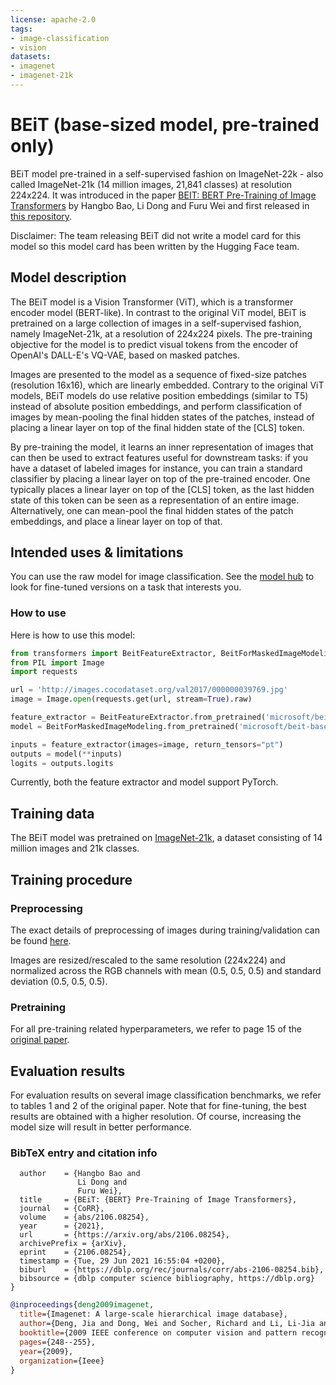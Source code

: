 ```yaml
---
license: apache-2.0
tags:
- image-classification
- vision
datasets:
- imagenet
- imagenet-21k
---
```


# BEiT (base-sized model, pre-trained only) 

BEiT model pre-trained in a self-supervised fashion on ImageNet-22k - also called ImageNet-21k (14 million images, 21,841 classes) at resolution 224x224. It was introduced in the paper [BEIT: BERT Pre-Training of Image Transformers](https://arxiv.org/abs/2106.08254) by Hangbo Bao, Li Dong and Furu Wei and first released in [this repository](https://github.com/microsoft/unilm/tree/master/beit). 

Disclaimer: The team releasing BEiT did not write a model card for this model so this model card has been written by the Hugging Face team.

## Model description

The BEiT model is a Vision Transformer (ViT), which is a transformer encoder model (BERT-like). In contrast to the original ViT model, BEiT is pretrained on a large collection of images in a self-supervised fashion, namely ImageNet-21k, at a resolution of 224x224 pixels. The pre-training objective for the model is to predict visual tokens from the encoder of OpenAI's DALL-E's VQ-VAE, based on masked patches.

Images are presented to the model as a sequence of fixed-size patches (resolution 16x16), which are linearly embedded. Contrary to the original ViT models, BEiT models do use relative position embeddings (similar to T5) instead of absolute position embeddings, and perform classification of images by mean-pooling the final hidden states of the patches, instead of placing a linear layer on top of the final hidden state of the [CLS] token.

By pre-training the model, it learns an inner representation of images that can then be used to extract features useful for downstream tasks: if you have a dataset of labeled images for instance, you can train a standard classifier by placing a linear layer on top of the pre-trained encoder. One typically places a linear layer on top of the [CLS] token, as the last hidden state of this token can be seen as a representation of an entire image. Alternatively, one can mean-pool the final hidden states of the patch embeddings, and place a linear layer on top of that.

## Intended uses & limitations

You can use the raw model for image classification. See the [model hub](https://huggingface.co/models?search=microsoft/beit) to look for
fine-tuned versions on a task that interests you.

### How to use

Here is how to use this model:

```python
from transformers import BeitFeatureExtractor, BeitForMaskedImageModeling
from PIL import Image
import requests

url = 'http://images.cocodataset.org/val2017/000000039769.jpg'
image = Image.open(requests.get(url, stream=True).raw)

feature_extractor = BeitFeatureExtractor.from_pretrained('microsoft/beit-base-patch16-224-pt22k')
model = BeitForMaskedImageModeling.from_pretrained('microsoft/beit-base-patch16-224-pt22k')

inputs = feature_extractor(images=image, return_tensors="pt")
outputs = model(**inputs)
logits = outputs.logits
```

Currently, both the feature extractor and model support PyTorch.

## Training data

The BEiT model was pretrained on [ImageNet-21k](http://www.image-net.org/), a dataset consisting of 14 million images and 21k classes.

## Training procedure

### Preprocessing

The exact details of preprocessing of images during training/validation can be found [here](https://github.com/microsoft/unilm/blob/master/beit/datasets.py). 

Images are resized/rescaled to the same resolution (224x224) and normalized across the RGB channels with mean (0.5, 0.5, 0.5) and standard deviation (0.5, 0.5, 0.5).

### Pretraining

For all pre-training related hyperparameters, we refer to page 15 of the [original paper](https://arxiv.org/abs/2106.08254).

## Evaluation results

For evaluation results on several image classification benchmarks, we refer to tables 1 and 2 of the original paper. Note that for fine-tuning, the best results are obtained with a higher resolution. Of course, increasing the model size will result in better performance.

### BibTeX entry and citation info

```@article{DBLP:journals/corr/abs-2106-08254,
  author    = {Hangbo Bao and
               Li Dong and
               Furu Wei},
  title     = {BEiT: {BERT} Pre-Training of Image Transformers},
  journal   = {CoRR},
  volume    = {abs/2106.08254},
  year      = {2021},
  url       = {https://arxiv.org/abs/2106.08254},
  archivePrefix = {arXiv},
  eprint    = {2106.08254},
  timestamp = {Tue, 29 Jun 2021 16:55:04 +0200},
  biburl    = {https://dblp.org/rec/journals/corr/abs-2106-08254.bib},
  bibsource = {dblp computer science bibliography, https://dblp.org}
}
```

```bibtex
@inproceedings{deng2009imagenet,
  title={Imagenet: A large-scale hierarchical image database},
  author={Deng, Jia and Dong, Wei and Socher, Richard and Li, Li-Jia and Li, Kai and Fei-Fei, Li},
  booktitle={2009 IEEE conference on computer vision and pattern recognition},
  pages={248--255},
  year={2009},
  organization={Ieee}
}
```